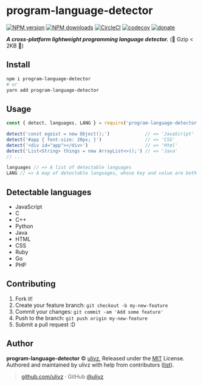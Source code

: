 # program-language-detector

[![NPM version](https://img.shields.io/npm/v/program-language-detector.svg?style=flat)](https://npmjs.com/package/program-language-detector) [![NPM downloads](https://img.shields.io/npm/dm/program-language-detector.svg?style=flat)](https://npmjs.com/package/program-language-detector) [![CircleCI](https://circleci.com/gh/ULIVZ/program-language-detector/tree/master.svg?style=shield)](https://circleci.com/gh/ULIVZ/program-language-detector/tree/master)  [![codecov](https://codecov.io/gh/ULIVZ/program-language-detector/branch/master/graph/badge.svg)](https://codecov.io/gh/ULIVZ/program-language-detector)
 [![donate](https://img.shields.io/badge/$-donate-ff69b4.svg?maxAge=2592000&style=flat)](https://github.com/ULIVZ/donate)

<p align="center">

__*A cross-platform lightweight programming language detector.*__ (🚀 Gzip < 2KB 🚀)

</p>

## Install

```bash
npm i program-language-detector
# or
yarn add program-language-detector
```

## Usage

```js
const { detect, languages, LANG } = require('program-language-detector')

detect('const egoist = new Object();')             // => 'JavaScript'
detect('#app { font-size: 20px; }')                // => 'CSS'
detect('<div id="app"></div>')                     // => 'Html'
detect('List<String> things = new ArrayList<>();') // => 'Java'
// ...

languages // => A list of detectable languages
LANG // => A map of detectable languages, whose key and value are both lang name
```

## Detectable languages

- JavaScript
- C
- C++
- Python
- Java
- HTML
- CSS
- Ruby
- Go
- PHP


## Contributing

1. Fork it!
2. Create your feature branch: `git checkout -b my-new-feature`
3. Commit your changes: `git commit -am 'Add some feature'`
4. Push to the branch: `git push origin my-new-feature`
5. Submit a pull request :D


## Author

**program-language-detector** © [ulivz](https://github.com/ULIVZ), Released under the [MIT](./LICENSE) License.<br>
Authored and maintained by ulivz with help from contributors ([list](https://github.com/ULIVZ/program-language-detector/contributors)).

> [github.com/ulivz](https://github.com/ulivz) · GitHub [@ulivz](https://github.com/ULIVZ)
